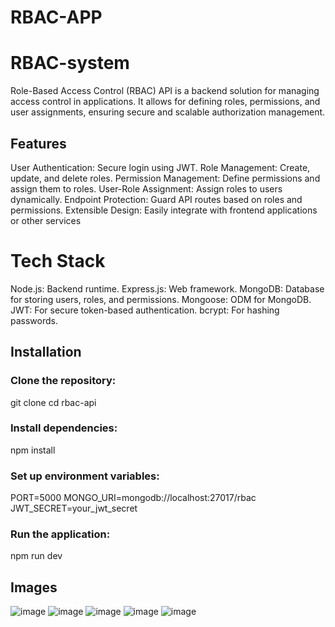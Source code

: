 # RBAC-APP
# RBAC-system
Role-Based Access Control (RBAC) API is a backend solution for managing access control in applications. It allows for defining roles, permissions, and user assignments, ensuring secure and scalable authorization management.

## Features
User Authentication: Secure login using JWT.
Role Management: Create, update, and delete roles.
Permission Management: Define permissions and assign them to roles.
User-Role Assignment: Assign roles to users dynamically.
Endpoint Protection: Guard API routes based on roles and permissions.
Extensible Design: Easily integrate with frontend applications or other services

# Tech Stack
Node.js: Backend runtime.
Express.js: Web framework.
MongoDB: Database for storing users, roles, and permissions.
Mongoose: ODM for MongoDB.
JWT: For secure token-based authentication.
bcrypt: For hashing passwords.

## Installation

### Clone the repository:
git clone 
cd rbac-api
### Install dependencies:
npm install
### Set up environment variables: 

PORT=5000
MONGO_URI=mongodb://localhost:27017/rbac
JWT_SECRET=your_jwt_secret

### Run the application:
npm run dev


## Images
![image](https://github.com/user-attachments/assets/c8421860-1951-41a6-8b0e-c34ad55b27a8)
![image](https://github.com/user-attachments/assets/57e5e3ed-0a97-456b-ab6e-9b882fb1482d)
![image](https://github.com/user-attachments/assets/d1e5f85a-36d4-4fa9-bf40-730a45b118c2)
![image](https://github.com/user-attachments/assets/fe66efd3-c08c-4984-aadb-c5f1cc2ff45e)
![image](https://github.com/user-attachments/assets/a5adcaf3-073a-4016-a3ba-fb7d255a1957)
